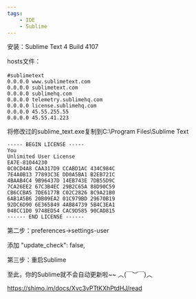 ```yaml
---
tags:
    - IDE
    - Sublime
---
```


安装：Sublime Text 4 Build 4107



hosts文件：

```
#sublimetext　
0.0.0.0 www.sublimetext.com
0.0.0.0 sublimetext.com
0.0.0.0 sublimehq.com
0.0.0.0 telemetry.sublimehq.com
0.0.0.0 license.sublimehq.com
0.0.0.0 45.55.255.55
0.0.0.0 45.55.41.223
```



将修改过的sublime_text.exe复制到C:\Program Files\Sublime Text



```
----- BEGIN LICENSE -----
You
Unlimited User License
EA7E-81044230
0C0CD4A8 CAA317D9 CCABD1AC 434C984C
7E4A0B13 77893C3E DD0A5BA1 B2EB721C
4BAAB4C4 9B96437D 14EB743E 7DB55D9C
7CA26EE2 67C3B4EC 29B2C65A 88D90C59
CB6CCBA5 7DE6177B C02C2826 8C9A21B0
6AB1A5B6 20B09EA2 01C979BD 29670B19
92DC6D90 6E365849 4AB84739 5B4C3EA1
048CC1D0 9748ED54 CAC9D585 90CAD815
------ END LICENSE ------
```

第二步：preferences->settings-user

添加 "update_check": false,

第三步：重启Sublime

至此，你的Sublime就不会自动更新啦~~ ︿(￣︶￣)︿



https://shimo.im/docs/Xvc3vPTtKXhPtdHJ/read

